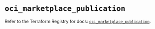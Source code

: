 # `oci_marketplace_publication`

Refer to the Terraform Registry for docs: [`oci_marketplace_publication`](https://registry.terraform.io/providers/oracle/oci/6.18.0/docs/resources/marketplace_publication).
